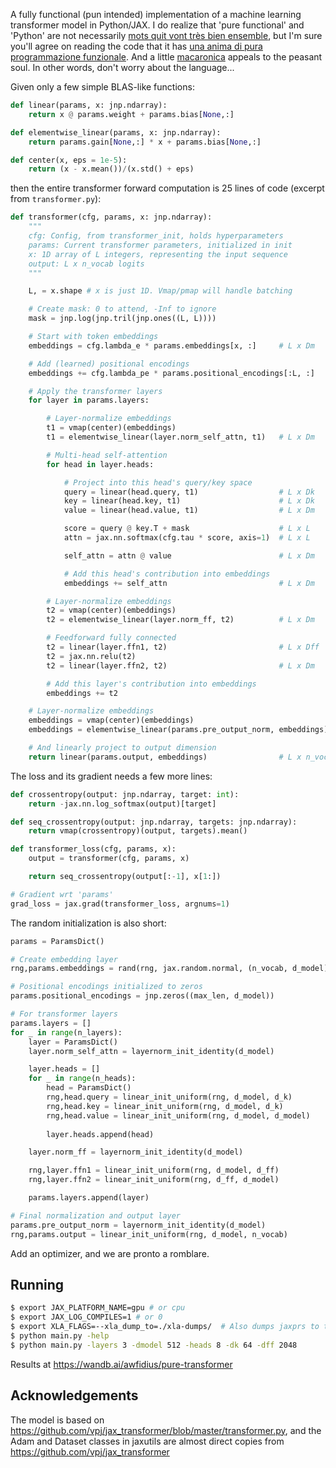 A fully functional (pun intended) implementation of a machine learning transformer model in Python/JAX.  I do realize that 'pure functional' and 'Python' are not necessarily [mots quit vont très bien ensemble](https://forum.wordreference.com/threads/sont-les-mots-qui-vont-tr%C3%A8s-bien-ensemble.1832510/), but I'm sure you'll agree on reading the code that it has [una anima di pura programmazione funzionale](https://jax.readthedocs.io/en/latest/notebooks/Common_Gotchas_in_JAX.html).  And a little [macaronica](https://en.wikipedia.org/wiki/Macaronic_language) appeals to the peasant soul.  In other words, don't worry about the language... 

Given only a few simple BLAS-like functions:
```python
def linear(params, x: jnp.ndarray):
    return x @ params.weight + params.bias[None,:]

def elementwise_linear(params, x: jnp.ndarray):
    return params.gain[None,:] * x + params.bias[None,:]

def center(x, eps = 1e-5):
    return (x - x.mean())/(x.std() + eps)
```
then the entire transformer forward computation is 25 lines of code (excerpt from `transformer.py`):
```python
def transformer(cfg, params, x: jnp.ndarray):
    """
    cfg: Config, from transformer_init, holds hyperparameters
    params: Current transformer parameters, initialized in init
    x: 1D array of L integers, representing the input sequence
    output: L x n_vocab logits
    """

    L, = x.shape # x is just 1D. Vmap/pmap will handle batching

    # Create mask: 0 to attend, -Inf to ignore
    mask = jnp.log(jnp.tril(jnp.ones((L, L))))

    # Start with token embeddings
    embeddings = cfg.lambda_e * params.embeddings[x, :]     # L x Dm

    # Add (learned) positional encodings
    embeddings += cfg.lambda_pe * params.positional_encodings[:L, :]

    # Apply the transformer layers
    for layer in params.layers:

        # Layer-normalize embeddings
        t1 = vmap(center)(embeddings)
        t1 = elementwise_linear(layer.norm_self_attn, t1)   # L x Dm

        # Multi-head self-attention
        for head in layer.heads:

            # Project into this head's query/key space
            query = linear(head.query, t1)                  # L x Dk
            key = linear(head.key, t1)                      # L x Dk
            value = linear(head.value, t1)                  # L x Dm

            score = query @ key.T + mask                    # L x L
            attn = jax.nn.softmax(cfg.tau * score, axis=1)  # L x L

            self_attn = attn @ value                        # L x Dm

            # Add this head's contribution into embeddings
            embeddings += self_attn                         # L x Dm

        # Layer-normalize embeddings
        t2 = vmap(center)(embeddings)
        t2 = elementwise_linear(layer.norm_ff, t2)          # L x Dm

        # Feedforward fully connected
        t2 = linear(layer.ffn1, t2)                         # L x Dff
        t2 = jax.nn.relu(t2)
        t2 = linear(layer.ffn2, t2)                         # L x Dm

        # Add this layer's contribution into embeddings
        embeddings += t2

    # Layer-normalize embeddings
    embeddings = vmap(center)(embeddings)
    embeddings = elementwise_linear(params.pre_output_norm, embeddings)

    # And linearly project to output dimension
    return linear(params.output, embeddings)                # L x n_vocab 
```

The loss and its gradient needs a few more lines:
```python
def crossentropy(output: jnp.ndarray, target: int):
    return -jax.nn.log_softmax(output)[target]

def seq_crossentropy(output: jnp.ndarray, targets: jnp.ndarray):
    return vmap(crossentropy)(output, targets).mean()

def transformer_loss(cfg, params, x):
    output = transformer(cfg, params, x)

    return seq_crossentropy(output[:-1], x[1:])

# Gradient wrt 'params'
grad_loss = jax.grad(transformer_loss, argnums=1)
```

The random initialization is also short:
```python
params = ParamsDict()

# Create embedding layer
rng,params.embeddings = rand(rng, jax.random.normal, (n_vocab, d_model))

# Positional encodings initialized to zeros
params.positional_encodings = jnp.zeros((max_len, d_model))

# For transformer layers
params.layers = []
for _ in range(n_layers):
    layer = ParamsDict()
    layer.norm_self_attn = layernorm_init_identity(d_model)

    layer.heads = []
    for _ in range(n_heads):
        head = ParamsDict()
        rng,head.query = linear_init_uniform(rng, d_model, d_k)
        rng,head.key = linear_init_uniform(rng, d_model, d_k)
        rng,head.value = linear_init_uniform(rng, d_model, d_model)
        
        layer.heads.append(head)

    layer.norm_ff = layernorm_init_identity(d_model)

    rng,layer.ffn1 = linear_init_uniform(rng, d_model, d_ff)
    rng,layer.ffn2 = linear_init_uniform(rng, d_ff, d_model)

    params.layers.append(layer)

# Final normalization and output layer
params.pre_output_norm = layernorm_init_identity(d_model)
rng,params.output = linear_init_uniform(rng, d_model, n_vocab)
```

Add an optimizer, and we are pronto a romblare.

## Running
```sh
$ export JAX_PLATFORM_NAME=gpu # or cpu
$ export JAX_LOG_COMPILES=1 # or 0
$ export XLA_FLAGS=--xla_dump_to=./xla-dumps/  # Also dumps jaxprs to this folder
$ python main.py -help
$ python main.py -layers 3 -dmodel 512 -heads 8 -dk 64 -dff 2048 
```

Results at https://wandb.ai/awfidius/pure-transformer

## Acknowledgements

The model is based on https://github.com/vpj/jax_transformer/blob/master/transformer.py, and the Adam and Dataset 
classes in jaxutils are almost direct copies from https://github.com/vpj/jax_transformer
